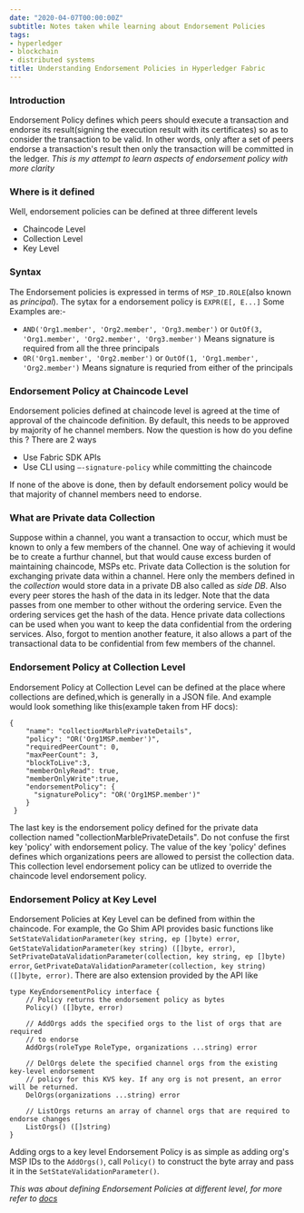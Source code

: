 ```yaml
---
date: "2020-04-07T00:00:00Z"
subtitle: Notes taken while learning about Endorsement Policies
tags:
- hyperledger
- blockchain
- distributed systems
title: Understanding Endorsement Policies in Hyperledger Fabric
---
```


### Introduction
Endorsement Policy defines which peers should execute a transaction and endorse its result(signing the execution result with its certificates) 
so as to consider the transaction to be valid. In other words, only after a set of peers endorse a transaction's result then only
the transaction will be committed in the ledger. *This is my attempt to learn aspects of endorsement policy with more clarity*

### Where is it defined
Well, endorsement policies can be defined at three different levels
- Chaincode Level
- Collection Level
- Key Level

### Syntax
The Endorsement policies is expressed in terms of `MSP_ID.ROLE`(also known as *principal*). The sytax for
a endorsement policy is `EXPR(E[, E...]`
Some Examples are:-
- `AND('Org1.member', 'Org2.member', 'Org3.member')` or `OutOf(3, 'Org1.member', 'Org2.member', 'Org3.member')`
Means signature is required from all the three principals
- `OR('Org1.member', 'Org2.member')` or `OutOf(1, 'Org1.member', 'Org2.member')`
Means signature is requried from either of the principals

### Endorsement Policy at Chaincode Level
Endorsement policies defined at chaincode level is agreed at the time of approval
of the chaincode definition. By default, this needs to be approved by majority 
of he channel members. Now the question is how do you define this ? There are 2 ways
- Use Fabric SDK APIs
- Use CLI using `—-signature-policy` while committing the chaincode

If none of the above is done, then by default endorsement policy would be 
that majority of channel members need to endorse.

### What are Private data Collection
Suppose within a channel, you want a transaction to occur, which must be known 
to only a few members of the channel. One way of achieving it would be to create a
furthur channel, but that would cause excess burden of maintaining chaincode, MSPs etc.
Private data Collection is the solution for exchanging private data within a channel.
Here only the members defined in the *collection* would store data in a private DB also called 
as *side DB*. Also every peer stores the hash of the data in its ledger. Note that the data
passes from one member to other without the ordering service. Even the ordering services get 
the hash of the data. Hence private data collections can be used when you want to keep the
data confidential from the ordering services. Also, forgot to mention another feature, it also allows
a part of the transactional data to be confidential from few members of the channel.

### Endorsement Policy at Collection Level
Endorsement Policy at Collection Level can be defined at the place where collections are defined,which is generally in a JSON file. And example would look something like this(example taken from HF docs):
```
{
    "name": "collectionMarblePrivateDetails",
    "policy": "OR('Org1MSP.member')",
    "requiredPeerCount": 0,
    "maxPeerCount": 3,
    "blockToLive":3,
    "memberOnlyRead": true,
    "memberOnlyWrite":true,
    "endorsementPolicy": {
      "signaturePolicy": "OR('Org1MSP.member')"
    }
 }
```
The last key is the endorsement policy defined for the private data collection named "collectionMarblePrivateDetails". Do not confuse the first key 'policy' with endorsement policy. The value of the key 'policy' defines defines which organizations peers are allowed to persist the collection data. This  collection level endorsement policy can be utlized to override the chaincode level endorsement policy.

### Endorsement Policy at Key Level
Endorsement Policies at Key Level can be defined from within the chaincode. For example, the Go Shim API provides basic functions like `SetStateValidationParameter(key string, ep []byte) error`, `GetStateValidationParameter(key string) ([]byte, error)`, `SetPrivateDataValidationParameter(collection, key string, ep []byte) error`, `GetPrivateDataValidationParameter(collection, key string) ([]byte, error)`.
There are also extension provided by the API like
```
type KeyEndorsementPolicy interface {
    // Policy returns the endorsement policy as bytes
    Policy() ([]byte, error)

    // AddOrgs adds the specified orgs to the list of orgs that are required
    // to endorse
    AddOrgs(roleType RoleType, organizations ...string) error

    // DelOrgs delete the specified channel orgs from the existing key-level endorsement
    // policy for this KVS key. If any org is not present, an error will be returned.
    DelOrgs(organizations ...string) error

    // ListOrgs returns an array of channel orgs that are required to endorse changes
    ListOrgs() ([]string)
}
```
Adding orgs to a key level Endorsement Policy is as simple as adding org's MSP IDs to the `AddOrgs()`, call `Policy()` to construct the byte array and pass it in the `SetStateValidationParameter()`.


*This was about defining Endorsement Policies at different level, for more refer to [docs](https://hyperledger-fabric.readthedocs.io/en/release-2.0/endorsement-policies.html)*
